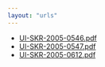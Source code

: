```yaml
---
layout: "urls"
---
```

* [UI-SKR-2005-0546.pdf](UI-SKR-2005-0546.pdf)
* [UI-SKR-2005-0547.pdf](UI-SKR-2005-0547.pdf)
* [UI-SKR-2005-0612.pdf](UI-SKR-2005-0612.pdf)
